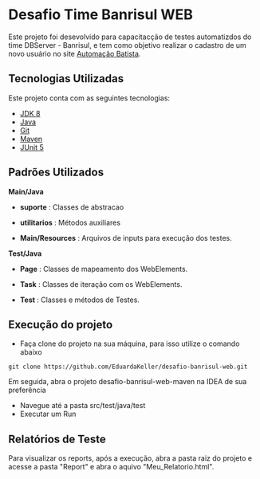 # Desafio Time Banrisul WEB

Este projeto foi desevolvido para capacitacção de testes automatizdos do time DBServer - Banrisul, e tem como objetivo realizar o cadastro de um novo usuário no site [Automação Batista](https://automacaocombatista.herokuapp.com/home/index).

## Tecnologias Utilizadas

Este projeto conta com as seguintes tecnologias:  

- [JDK 8](https://www.oracle.com/br/java/technologies/javase/javase-jdk8-downloads.html)
- [Java](https://www.java.com/pt-BR/)
- [Git](https://git-scm.com)
- [Maven](https://maven.apache.org/download.cgi)
- [JUnit 5](https://junit.org/junit5/)

## Padrões Utilizados

**Main/Java**

- **suporte** : Classes de abstracao

- **utilitarios** :  Métodos auxiliares 

- **Main/Resources** : Arquivos de inputs para execução dos testes.


**Test/Java**

- **Page** : Classes de mapeamento dos WebElements.

- **Task** : Classes de iteração com os WebElements.

- **Test** : Classes e métodos de Testes.


## Execução do projeto

* Faça clone do projeto na sua máquina, para isso utilize o comando abaixo

```
git clone https://github.com/EduardaKeller/desafio-banrisul-web.git
```
Em seguida, abra o projeto desafio-banrisul-web-maven na IDEA de sua preferência
- Navegue até a pasta src/test/java/test
- Executar um Run 

## Relatórios de Teste

Para visualizar os reports, após a execução, abra a pasta raiz do projeto e acesse a pasta "Report" e abra o aquivo "Meu_Relatorio.html".
